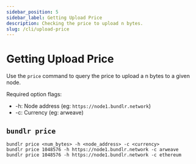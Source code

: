 ```yaml
---
sidebar_position: 5
sidebar_label: Getting Upload Price
description: Checking the price to upload n bytes.
slug: /cli/upload-price
---
```


# Getting Upload Price

Use the `price` command to query the price to upload a n bytes to a given node.

Required option flags:

-   -h: Node address (eg: `https://node1.bundlr.network`)
-   -c: Currency (eg: arweave)

## `bundlr price`

```console
bundlr price <num_bytes> -h <node_address> -c <currency>
bundlr price 1048576 -h https://node1.bundlr.network -c arweave
bundlr price 1048576 -h https://node1.bundlr.network -c ethereum
```
